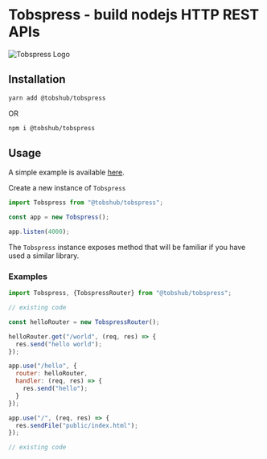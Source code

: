 # Tobspress - build nodejs HTTP REST APIs

![Tobspress Logo](https://tobsmg.onrender.com/img/p_h44y3qrqj5)

## Installation
```bash
yarn add @tobshub/tobspress
```
OR
```bash
npm i @tobshub/tobspress
```

## Usage
A simple example is available [here](./example/src/index.ts).

Create a new instance of `Tobspress`
```javascript
import Tobspress from "@tobshub/tobspress";

const app = new Tobspress();

app.listen(4000);
```

The `Tobspress` instance exposes method that will be familiar if you have used a similar library.

### Examples
```javascript
import Tobspress, {TobspressRouter} from "@tobshub/tobspress";

// existing code

const helloRouter = new TobspressRouter();

helloRouter.get("/world", (req, res) => {
  res.send("hello world");
});

app.use("/hello", {
  router: helloRouter, 
  handler: (req, res) => {
    res.send("hello");
  }
});

app.use("/", (req, res) => {
  res.sendFile("public/index.html");
});

// existing code
```

<!-- TODO: API explanations -->

